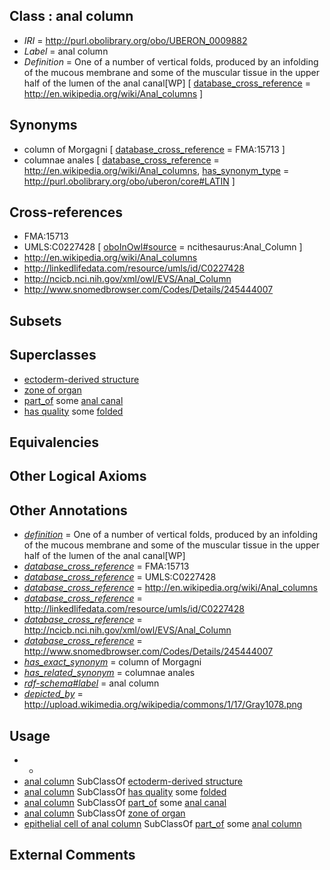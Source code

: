 
## Class : anal column

 * *IRI* = http://purl.obolibrary.org/obo/UBERON_0009882
 * *Label* = anal column
 * *Definition* = One of a number of vertical folds, produced by an infolding of the mucous membrane and some of the muscular tissue in the upper half of the lumen of the anal canal[WP] [ [database_cross_reference](../../ef/oboInOwl#hasDbXref.md) = http://en.wikipedia.org/wiki/Anal_columns ]

## Synonyms

 * column of Morgagni [ [database_cross_reference](../../ef/oboInOwl#hasDbXref.md) = FMA:15713 ]
 * columnae anales [ [database_cross_reference](../../ef/oboInOwl#hasDbXref.md) = http://en.wikipedia.org/wiki/Anal_columns, [has_synonym_type](../../pe/oboInOwl#hasSynonymType.md) = http://purl.obolibrary.org/obo/uberon/core#LATIN ]

## Cross-references

 * FMA:15713
 * UMLS:C0227428 [ [oboInOwl#source](../../ce/oboInOwl#source.md) = ncithesaurus:Anal_Column ]
 * http://en.wikipedia.org/wiki/Anal_columns
 * http://linkedlifedata.com/resource/umls/id/C0227428
 * http://ncicb.nci.nih.gov/xml/owl/EVS/Anal_Column
 * http://www.snomedbrowser.com/Codes/Details/245444007

## Subsets


## Superclasses

 * [ectoderm-derived structure](../../UBERON/21/UBERON_0004121.md)
 * [zone of organ](../../UBERON/44/UBERON_0034944.md)
 * [part_of](../../BFO/50/BFO_0000050.md) some [anal canal](../../UBERON/59/UBERON_0000159.md)
 * [has quality](../../RO/86/RO_0000086.md) some [folded](../../PATO/10/PATO_0001910.md)

## Equivalencies


## Other Logical Axioms


## Other Annotations

 * *[definition](../../IAO/15/IAO_0000115.md)* = One of a number of vertical folds, produced by an infolding of the mucous membrane and some of the muscular tissue in the upper half of the lumen of the anal canal[WP]
 * *[database_cross_reference](../../ef/oboInOwl#hasDbXref.md)* = FMA:15713
 * *[database_cross_reference](../../ef/oboInOwl#hasDbXref.md)* = UMLS:C0227428
 * *[database_cross_reference](../../ef/oboInOwl#hasDbXref.md)* = http://en.wikipedia.org/wiki/Anal_columns
 * *[database_cross_reference](../../ef/oboInOwl#hasDbXref.md)* = http://linkedlifedata.com/resource/umls/id/C0227428
 * *[database_cross_reference](../../ef/oboInOwl#hasDbXref.md)* = http://ncicb.nci.nih.gov/xml/owl/EVS/Anal_Column
 * *[database_cross_reference](../../ef/oboInOwl#hasDbXref.md)* = http://www.snomedbrowser.com/Codes/Details/245444007
 * *[has_exact_synonym](../../ym/oboInOwl#hasExactSynonym.md)* = column of Morgagni
 * *[has_related_synonym](../../ym/oboInOwl#hasRelatedSynonym.md)* = columnae anales
 * *[rdf-schema#label](../../el/rdf-schema#label.md)* = anal column
 * *[depicted_by](../../depicted/by/depicted_by.md)* = http://upload.wikimedia.org/wikipedia/commons/1/17/Gray1078.png

## Usage

 * -
 * [anal column](../../UBERON/82/UBERON_0009882.md) SubClassOf [ectoderm-derived structure](../../UBERON/21/UBERON_0004121.md)
 * [anal column](../../UBERON/82/UBERON_0009882.md) SubClassOf [has quality](../../RO/86/RO_0000086.md) some [folded](../../PATO/10/PATO_0001910.md)
 * [anal column](../../UBERON/82/UBERON_0009882.md) SubClassOf [part_of](../../BFO/50/BFO_0000050.md) some [anal canal](../../UBERON/59/UBERON_0000159.md)
 * [anal column](../../UBERON/82/UBERON_0009882.md) SubClassOf [zone of organ](../../UBERON/44/UBERON_0034944.md)
 * [epithelial cell of anal column](../../CL/34/CL_0002634.md) SubClassOf [part_of](../../BFO/50/BFO_0000050.md) some [anal column](../../UBERON/82/UBERON_0009882.md)

## External Comments

